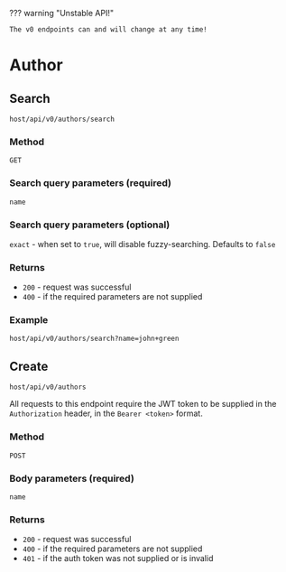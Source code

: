 ??? warning "Unstable API!"

    The v0 endpoints can and will change at any time!

# Author

## Search

`host/api/v0/authors/search`

### Method

`GET`

### Search query parameters (**required**)

`name`

### Search query parameters (**optional**)

`exact` - when set to `true`, will disable fuzzy-searching. Defaults to `false`

### Returns

- `200` - request was successful
- `400` - if the required parameters are not supplied

### Example

`host/api/v0/authors/search?name=john+green`

## Create

`host/api/v0/authors`

All requests to this endpoint require the JWT token to be supplied in the `Authorization` header, in the `Bearer <token>` format.

### Method

`POST`

### Body parameters (**required**)

`name`

### Returns

- `200` - request was successful
- `400` - if the required parameters are not supplied
- `401` - if the auth token was not supplied or is invalid

